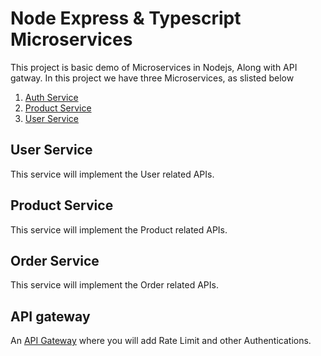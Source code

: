 # Node Express & Typescript Microservices 
This project is basic demo of Microservices in Nodejs, Along with API gatway. In this project we have three Microservices, as slisted below
1. [Auth Service](https://github.com/amit-talole/Microservices-in-Nodejs/tree/main/AuthGatway)
2. [Product Service](https://github.com/amit-talole/Microservices-in-Nodejs/tree/main/ProductGatway)
3. [User Service](https://github.com/amit-talole/Microservices-in-Nodejs/tree/main/UserGatway)

## User Service
This service will implement the User related APIs.

## Product Service
This service will implement the Product related APIs.

## Order Service
This service will implement the Order related APIs.

## API gateway
An [API Gateway](https://github.com/amit-talole/Microservices-in-Nodejs/tree/main/APIGateway) where you will add Rate Limit and other Authentications.